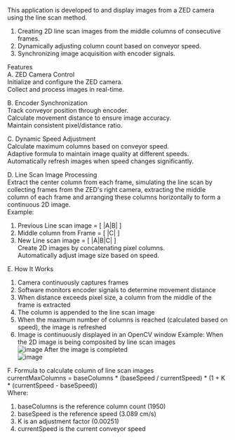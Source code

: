 This application is developed to and display images from a ZED camera using the line scan method.  
1. Creating 2D line scan images from the middle columns of consecutive frames.
2. Dynamically adjusting column count based on conveyor speed.
3. Synchronizing image acquisition with encoder signals.

Features  
A. ZED Camera Control  
Initialize and configure the ZED camera.  
Collect and process images in real-time.  

B. Encoder Synchronization  
Track conveyor position through encoder.  
Calculate movement distance to ensure image accuracy.  
Maintain consistent pixel/distance ratio.  

C. Dynamic Speed Adjustment  
Calculate maximum columns based on conveyor speed.  
Adaptive formula to maintain image quality at different speeds.  
Automatically refresh images when speed changes significantly.  

D. Line Scan Image Processing   
Extract the center column from each frame, simulating the line scan by collecting frames from the ZED's right camera, extracting the middle column of each frame and arranging these columns horizontally to form a continuous 2D image.  
Example:  
1. Previous Line scan image	= [ |A|B| ]
2. Middle column from Frame	= [ |C| ]
3. New Line scan image 	= [ |A|B|C| ]  
Create 2D images by concatenating pixel columns.  
Automatically adjust image size based on speed.  

E. How It Works
1. Camera continuously captures frames
2. Software monitors encoder signals to determine movement distance
3. When distance exceeds pixel size, a column from the middle of the frame is extracted
4. The column is appended to the line scan image
5. When the maximum number of columns is reached (calculated based on speed), the image is refreshed
6. Image is continuously displayed in an OpenCV window
Example:
When the 2D image is being composited by line scan images  
![image](https://github.com/user-attachments/assets/80e9c4ae-cdbc-47cc-bdb9-5ab6f52253ec)
After the image is completed  
![image](https://github.com/user-attachments/assets/0880bf9b-3590-4289-839c-7df8058866bb)
  
F. Formula to calculate column of line scan images  
currentMaxColumns = baseColumns * (baseSpeed / currentSpeed) * (1 + K * (currentSpeed - baseSpeed))  
Where:  
1. baseColumns is the reference column count (1950)
2. baseSpeed is the reference speed (3.089 cm/s)
3. K is an adjustment factor (0.00251)
4. currentSpeed is the current conveyor speed

